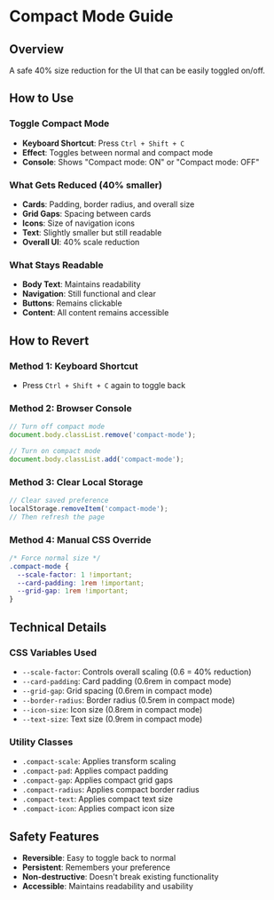 # Compact Mode Guide

## Overview
A safe 40% size reduction for the UI that can be easily toggled on/off.

## How to Use

### Toggle Compact Mode
- **Keyboard Shortcut**: Press `Ctrl + Shift + C`
- **Effect**: Toggles between normal and compact mode
- **Console**: Shows "Compact mode: ON" or "Compact mode: OFF"

### What Gets Reduced (40% smaller)
- **Cards**: Padding, border radius, and overall size
- **Grid Gaps**: Spacing between cards
- **Icons**: Size of navigation icons
- **Text**: Slightly smaller but still readable
- **Overall UI**: 40% scale reduction

### What Stays Readable
- **Body Text**: Maintains readability
- **Navigation**: Still functional and clear
- **Buttons**: Remains clickable
- **Content**: All content remains accessible

## How to Revert

### Method 1: Keyboard Shortcut
- Press `Ctrl + Shift + C` again to toggle back

### Method 2: Browser Console
```javascript
// Turn off compact mode
document.body.classList.remove('compact-mode');

// Turn on compact mode
document.body.classList.add('compact-mode');
```

### Method 3: Clear Local Storage
```javascript
// Clear saved preference
localStorage.removeItem('compact-mode');
// Then refresh the page
```

### Method 4: Manual CSS Override
```css
/* Force normal size */
.compact-mode {
  --scale-factor: 1 !important;
  --card-padding: 1rem !important;
  --grid-gap: 1rem !important;
}
```

## Technical Details

### CSS Variables Used
- `--scale-factor`: Controls overall scaling (0.6 = 40% reduction)
- `--card-padding`: Card padding (0.6rem in compact mode)
- `--grid-gap`: Grid spacing (0.6rem in compact mode)
- `--border-radius`: Border radius (0.5rem in compact mode)
- `--icon-size`: Icon size (0.8rem in compact mode)
- `--text-size`: Text size (0.9rem in compact mode)

### Utility Classes
- `.compact-scale`: Applies transform scaling
- `.compact-pad`: Applies compact padding
- `.compact-gap`: Applies compact grid gaps
- `.compact-radius`: Applies compact border radius
- `.compact-text`: Applies compact text size
- `.compact-icon`: Applies compact icon size

## Safety Features
- **Reversible**: Easy to toggle back to normal
- **Persistent**: Remembers your preference
- **Non-destructive**: Doesn't break existing functionality
- **Accessible**: Maintains readability and usability
